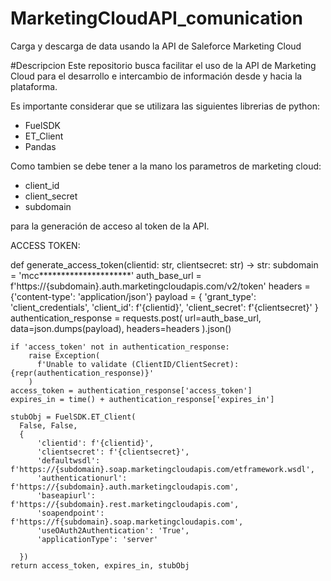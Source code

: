 # MarketingCloudAPI_comunication
Carga y descarga de data usando la API de Saleforce Marketing Cloud

#Descripcion
Este repositorio busca facilitar el uso de la API de Marketing Cloud para el desarrollo e intercambio de información desde y hacia la plataforma.

Es importante considerar que se utilizara las siguientes librerias de python:

* FuelSDK
* ET_Client
* Pandas

Como tambien se debe tener a la mano los parametros de marketing cloud:

* client_id
* client_secret
* subdomain

para la generación de acceso al token de la API.


ACCESS TOKEN:

def generate_access_token(clientid: str, clientsecret: str) -> str:
    subdomain = 'mcc*********************'
    auth_base_url = f'https://{subdomain}.auth.marketingcloudapis.com/v2/token'
    headers = {'content-type': 'application/json'}
    payload = {
      'grant_type': 'client_credentials',
      'client_id': f'{clientid}',
      'client_secret':  f'{clientsecret}'
    }
    authentication_response = requests.post(
        url=auth_base_url, data=json.dumps(payload), headers=headers
    ).json()

    if 'access_token' not in authentication_response:
        raise Exception(
          f'Unable to validate (ClientID/ClientSecret): {repr(authentication_response)}'
        )
    access_token = authentication_response['access_token']
    expires_in = time() + authentication_response['expires_in']

    stubObj = FuelSDK.ET_Client(
      False, False,
      {
          'clientid': f'{clientid}',
          'clientsecret': f'{clientsecret}',
          'defaultwsdl': f'https://{subdomain}.soap.marketingcloudapis.com/etframework.wsdl',
          'authenticationurl': f'https://{subdomain}.auth.marketingcloudapis.com',
          'baseapiurl': f'https://{subdomain}.rest.marketingcloudapis.com',
          'soapendpoint': f'https://f{subdomain}.soap.marketingcloudapis.com',
          'useOAuth2Authentication': 'True',
          'applicationType': 'server'

      })
    return access_token, expires_in, stubObj
